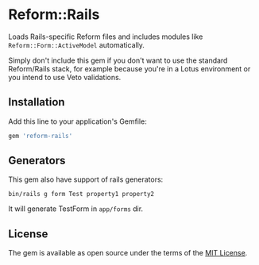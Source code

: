 # Reform::Rails

Loads Rails-specific Reform files and includes modules like `Reform::Form::ActiveModel` automatically.

Simply don't include this gem if you don't want to use the standard Reform/Rails stack, for example because you're in a Lotus environment or you intend to use Veto validations.

## Installation

Add this line to your application's Gemfile:

```ruby
gem 'reform-rails'
```

## Generators

This gem also have support of rails generators:

```
bin/rails g form Test property1 property2
```

It will generate TestForm in `app/forms` dir.

## License

The gem is available as open source under the terms of the [MIT License](http://opensource.org/licenses/MIT).
